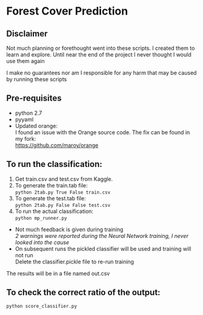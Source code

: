 Forest Cover Prediction
=======================

Disclaimer
----------
Not much planning or forethought went into these scripts.
I created them to learn and explore. Until near the end of the
project I never thought I would use them again

I make no guarantees nor am I responsible for any harm that
may be caused by running these scripts

Pre-requisites
---------------

* python 2.7
* pyyaml
* Updated orange:<br />
	I found an issue with the Orange source code. The fix can be found in my fork:<br />
	https://github.com/maroy/orange

To run the classification:
--------------------------

1. Get train.csv and test.csv from Kaggle.
2. To generate the train.tab file:<br />
	`python 2tab.py True False train.csv`
3. To generate the test.tab file:<br />
	`python 2tab.py False False test.csv`
4. To run the actual classification:<br />
	`python mp_runner.py`

* Not much feedback is given during training<br />
	*2 warnings were reported during the Neural Network training, I never looked into the cause*
* On subsequent runs the pickled classifier will be used and training will not run<br />
Delete the classifier.pickle file to re-run training


The results will be in a file named out.csv

To check the correct ratio of the output:
---------------------------
`python score_classifier.py`
